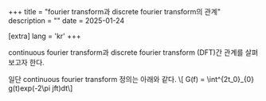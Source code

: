 +++
title = "fourier transform과 discrete fourier transform의 관계"
description = ""
date = 2025-01-24

[extra]
lang = 'kr'
+++

continuous fourier transform과 discrete fourier transform (DFT)간 관계를 살펴보고자 한다.

일단 continuous fourier transform 정의는 아래와 같다.
\\[ G(f) = \int^{2t_0}_{0} g(t)exp(-2\pi jft)dt\\]